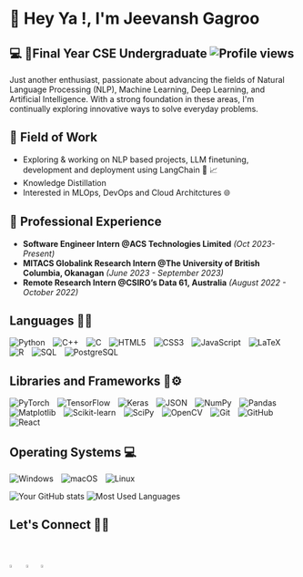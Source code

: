 # 👋 Hey Ya !, I'm Jeevansh Gagroo

## :computer:	:100:Final Year CSE Undergraduate ![Profile views](https://komarev.com/ghpvc/?username=gagroo-jeevansh)


Just another enthusiast, passionate about advancing the fields of Natural Language Processing (NLP), Machine Learning, Deep Learning, and Artificial Intelligence. With a strong foundation in these areas, I'm continually exploring innovative ways to solve everyday problems.

## 🌟 Field of Work
- Exploring & working on NLP based projects, LLM finetuning, development and deployment using LangChain :mag_right:	:chart_with_upwards_trend:
- Knowledge Distillation
- Interested in MLOps, DevOps and Cloud Architctures :globe_with_meridians:	

## 💼 Professional Experience

- **Software Engineer Intern @ACS Technologies Limited** _(Oct 2023-Present)_
- **MITACS Globalink Research Intern @The University of British Columbia, Okanagan** *(June 2023 - September 2023)*
- **Remote Research Intern @CSIRO’s Data 61, Australia** *(August 2022 - October 2022)*

## Languages :man_technologist:	
<p>
  <img alt="Python" src="https://img.shields.io/badge/Python-3776AB?style=for-the-badge&logo=python&logoColor=white" style="margin-right:10px;"/>
  <img alt="C++" src="https://img.shields.io/badge/C++-00599C?style=for-the-badge&logo=cplusplus&logoColor=white" style="margin-right:10px;"/>
  <img alt="C" src="https://img.shields.io/badge/C-00599C?style=for-the-badge&logo=c&logoColor=white" style="margin-right:10px;"/>
  <img alt="HTML5" src="https://img.shields.io/badge/HTML5-E34F26?style=for-the-badge&logo=html5&logoColor=white" style="margin-right:10px;"/>
  <img alt="CSS3" src="https://img.shields.io/badge/CSS3-1572B6?style=for-the-badge&logo=css3&logoColor=white" style="margin-right:10px;"/>
  <img alt="JavaScript" src="https://img.shields.io/badge/JavaScript-F7DF1E?style=for-the-badge&logo=javascript&logoColor=black" style="margin-right:10px;"/>
  <img alt="LaTeX" src="https://img.shields.io/badge/LaTeX-008080?style=for-the-badge&logo=latex&logoColor=white" style="margin-right:10px;"/>
  <img alt="R" src="https://img.shields.io/badge/R-276DC3?style=for-the-badge&logo=r&logoColor=white" style="margin-right:10px;"/>
  <img alt="SQL" src="https://img.shields.io/badge/SQL-4479A1?style=for-the-badge&logo=sql&logoColor=white" style="margin-right:10px;"/>
  <img alt="PostgreSQL" src="https://img.shields.io/badge/PostgreSQL-336791?style=for-the-badge&logo=postgresql&logoColor=white" style="margin-right:10px;"/>
</p>

## Libraries and Frameworks :wrench::gear:
<p>
  <img alt="PyTorch" src="https://img.shields.io/badge/PyTorch-EE4C2C?style=for-the-badge&logo=pytorch&logoColor=white" style="margin-right:10px;"/>
  <img alt="TensorFlow" src="https://img.shields.io/badge/TensorFlow-FF6F00?style=for-the-badge&logo=tensorflow&logoColor=white" style="margin-right:10px;"/>
  <img alt="Keras" src="https://img.shields.io/badge/Keras-D00000?style=for-the-badge&logo=keras&logoColor=white" style="margin-right:10px;"/>
  <img alt="JSON" src="https://img.shields.io/badge/JSON-000000?style=for-the-badge&logo=json&logoColor=white" style="margin-right:10px;"/>
  <img alt="NumPy" src="https://img.shields.io/badge/NumPy-013243?style=for-the-badge&logo=numpy&logoColor=white" style="margin-right:10px;"/>
  <img alt="Pandas" src="https://img.shields.io/badge/Pandas-150458?style=for-the-badge&logo=pandas&logoColor=white" style="margin-right:10px;"/>
  <img alt="Matplotlib" src="https://img.shields.io/badge/Matplotlib-FFFFFF?style=for-the-badge&logo=matplotlib&logoColor=black" style="margin-right:10px;"/>
  <img alt="Scikit-learn" src="https://img.shields.io/badge/scikit_learn-F7931E?style=for-the-badge&logo=scikit-learn&logoColor=white" style="margin-right:10px;"/>
  <img alt="SciPy" src="https://img.shields.io/badge/SciPy-8CAAE6?style=for-the-badge&logo=scipy&logoColor=white" style="margin-right:10px;"/>
  <img alt="OpenCV" src="https://img.shields.io/badge/OpenCV-5C3EE8?style=for-the-badge&logo=opencv&logoColor=white" style="margin-right:10px;"/>
  <img alt="Git" src="https://img.shields.io/badge/Git-F05032?style=for-the-badge&logo=git&logoColor=white" style="margin-right:10px;"/>
  <img alt="GitHub" src="https://img.shields.io/badge/GitHub-181717?style=for-the-badge&logo=github&logoColor=white" style="margin-right:10px;"/>
  <img alt="React" src="https://img.shields.io/badge/React-61DAFB?style=for-the-badge&logo=react&logoColor=black" style="margin-right:10px;"/>
</p>

## Operating Systems 💻

<p>
  <img alt="Windows" src="https://img.shields.io/badge/Windows-0078D6?style=for-the-badge&logo=windows&logoColor=white" style="margin-right:10px;"/>
  <img alt="macOS" src="https://img.shields.io/badge/macOS-000000?style=for-the-badge&logo=apple&logoColor=white" style="margin-right:10px;"/>
  <img alt="Linux" src="https://img.shields.io/badge/Linux-FCC624?style=for-the-badge&logo=linux&logoColor=black" style="margin-right:10px;"/>
</p>

![Your GitHub stats](https://github-readme-stats.vercel.app/api?username=gagroo-jeevansh&show_icons=true)
![Most Used Languages](https://github-readme-stats.vercel.app/api/top-langs/?username=gagroo-jeevansh&layout=compact)

## Let's Connect :handshake::iphone:	
<br>

[<img src="https://img.icons8.com/color/48/000000/twitter.png" width="3.5%"/>](https://twitter.com/_jeevansh)  &nbsp;
[<img src="https://img.icons8.com/color/48/000000/linkedin.png" width="3.5%"/>](https://www.linkedin.com/in/jeevansh-gagroo/)&nbsp; 
<a href="mailto:jgagroo2002@gmail.com"> <img src="https://img.icons8.com/fluent/48/000000/gmail.png" width="3.5%"/>


